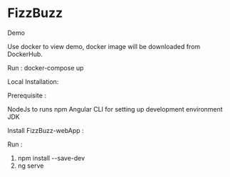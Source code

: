 # FizzBuzz

Demo 

Use docker to view demo, docker image will be downloaded from DockerHub. 

Run : docker-compose up 

Local Installation:

Prerequisite :

NodeJs to runs npm
Angular CLI for setting up development environment
JDK


Install FizzBuzz-webApp  : 

Run : 
  1. npm install --save-dev
  2. ng serve
